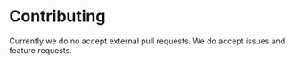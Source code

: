 # Contributing

Currently we do no accept external pull requests. We do accept issues and feature requests.
